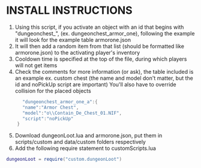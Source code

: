 # INSTALL INSTRUCTIONS
1. Using this script, if you activate an object with an id that begins with "dungeonchest_", (ex. dungeonchest_armor_one), following the example it will look for the example table armorone.json
2. It will then add a random item from that list (should be formatted like armorone.json) to the activating player's inventory
3. Cooldown time is specified at the top of the file, during which players will not get items
4. Check the comments for more information (or ask), the table included is an example ex. custom chest (the name and model don't matter, but the id and noPickUp script are important) You'll also have to override collision for the placed objects
```lua
      "dungeonchest_armor_one_a":{
      "name":"Armor Chest",
      "model":"o\\Contain_De_Chest_01.NIF",
      "script":"noPickUp"
    }
```
5. Download dungeonLoot.lua and armorone.json, put them in scripts/custom and data/custom folders respectively
6. Add the following require statement to customScripts.lua
```lua
dungeonLoot = require("custom.dungeonLoot")
```
